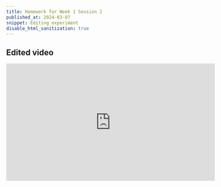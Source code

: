 ```yaml
---
title: Homework for Week 1 Session 2
published_at: 2024-03-07
snippet: Editing experiment
disable_html_sanitization: true
---
```


## Edited video

<iframe width="560" height="315" src="https://www.youtube.com/embed/VtWtQqAxawM?si=U_nCPqC98jFemo6e" title="YouTube video player" frameborder="0" allow="accelerometer; autoplay; clipboard-write; encrypted-media; gyroscope; picture-in-picture; web-share" allowfullscreen></iframe>

<br><br>